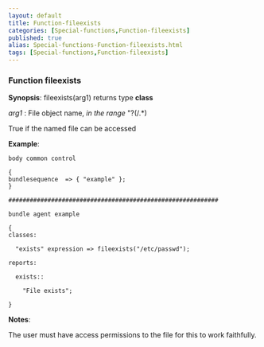 ```yaml
---
layout: default
title: Function-fileexists
categories: [Special-functions,Function-fileexists]
published: true
alias: Special-functions-Function-fileexists.html
tags: [Special-functions,Function-fileexists]
---
```


### Function fileexists

**Synopsis**: fileexists(arg1) returns type **class**

  
 *arg1* : File object name, *in the range* "?(/.\*)   

True if the named file can be accessed

**Example**:  
   

~~~~
body common control

{
bundlesequence  => { "example" };
}

###########################################################

bundle agent example

{     
classes:

  "exists" expression => fileexists("/etc/passwd");

reports:

  exists::

    "File exists";

}
~~~~

**Notes**:  
   

The user must have access permissions to the file for this to work
faithfully.
